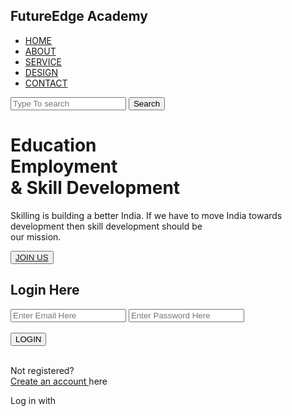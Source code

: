 <!DOCTYPE html>
<html lang="en">
<head>
    <title>FUTURE EDGE</title>
    <link rel="stylesheet" href="style[1].css">
</head>
<body>
    <div class="main">
        <div class="navbar">
            <div class="icon">
                <h2 class="logo"><un>FutureEdge Academy</un></h2>
            </div>
            <div class="menu">
                <ul>
                    <li><a href="#">HOME</a></li>
                    <li><a href="About.html">ABOUT</a></li>
                    <li><a href="#">SERVICE</a></li>
                    <li><a href="#">DESIGN</a></li>
                    <li><a href="Contact.html">CONTACT</a></li>
                </ul>
            </div>
            <div class="search">
                <input class="srch" type="search" name="" placeholder="Type To search">
                <a href="#"> <button class="btn">Search</button></a>
            </div>
        </div> 
        <div class="content">
            <h1>Education<br><span>Employment</span> <br>& Skill Development</h1>
            <p class="par">Skilling is building a better India. If we have to move India towards <br/> development then skill development should be <br/>our mission.​</p>
            <button class="cn"><a href="D:\web.html">JOIN US</a></button>
            <div class="form">
                <h2>Login Here</h2>
                <input type="email" id="email" placeholder="Enter Email Here">
                <input type="password" id="password" placeholder="Enter Password Here">    
                <br><br>                
                <button class="button" onclick="validateLogin()">LOGIN</button>                    
                <br><br>
                <p class="link">Not registered?<br>
                <a href="signup.html">Create an account </a> here</p>
                <p class="liw">Log in with</p>
                <div class="icons">
                    <a href="https://www.facebook.com/login/device-based/regular/login/?login_attempt=1&next=https%3A%2F%2Fwww.facebook.com%2Ftheprojectquote%2Fphotos%2Fa.356649741418568%2F974238229659713%2F%3Ftype%3D3&lwv=120&lwc=1348131"><ion-icon name="logo-facebook"></ion-icon></a>
                    <a href="https://www.instagram.com/"><ion-icon name="logo-instagram"></ion-icon></a>
                    <a href="https://twitter.com/"><ion-icon name="logo-twitter"></ion-icon></a>
                    <a href="https://www.google.com/"><ion-icon name="logo-google"></ion-icon></a>
                    <a href="https://www.skype.com/en/"><ion-icon name="logo-skype"></ion-icon></a>
                </div>
            </div>
        </div>
    </div>
    <script src="https://unpkg.com/ionicons@5.4.0/dist/ionicons.js"></script>
    <script>
        // Predefined username and password combinations
        const userCredentials = [
            { email: "shrutimahato@gmail.com", password: "Shruti@123" },
            { email: "shivamchakraborty@gmail.com", password: "Shivam@123" },
            { email: "tanishmaity@gmail.com", password: "Tanish@123" },
        ];
// Function to validate login
        function validateLogin() {
            const emailInput = document.getElementById("email").value;
            const passwordInput = document.getElementById("password").value;

            // Check if the entered credentials match any predefined combination
            const isValidUser = userCredentials.some(
                (user) => user.email === emailInput && user.password === passwordInput
            );

            if (isValidUser) {
                alert("Login successful!");
                // Redirect to a new webpage
                window.location.href = "welcome.html"; 
            } else {
                alert("Invalid email or password. Please try again.");
            }
        }
    </script>

    
</body>
</html>
